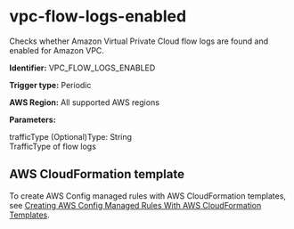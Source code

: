# vpc\-flow\-logs\-enabled<a name="vpc-flow-logs-enabled"></a>

Checks whether Amazon Virtual Private Cloud flow logs are found and enabled for Amazon VPC\. 

**Identifier:** VPC\_FLOW\_LOGS\_ENABLED

**Trigger type:** Periodic

**AWS Region:** All supported AWS regions

**Parameters:**

trafficType \(Optional\)Type: String  
TrafficType of flow logs

## AWS CloudFormation template<a name="w24aac11c29c17b7d349c15"></a>

To create AWS Config managed rules with AWS CloudFormation templates, see [Creating AWS Config Managed Rules With AWS CloudFormation Templates](aws-config-managed-rules-cloudformation-templates.md)\.